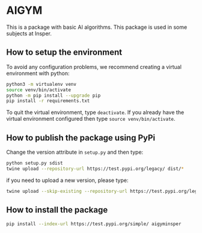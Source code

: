 # AIGYM

This is a package with basic AI algorithms. This package is used in some subjects at Insper. 

## How to setup the environment

To avoid any configuration problems, we recommend creating a virtual environment with python:

```bash
python3 -m virtualenv venv
source venv/bin/activate
python -m pip install --upgrade pip
pip install -r requirements.txt
```

To quit the virtual environment, type `deactivate`. If you already have the virtual environment configured then type `source venv/bin/activate`.

## How to publish the package using PyPi

Change the version attribute in `setup.py` and then type: 

```bash
python setup.py sdist
twine upload --repository-url https://test.pypi.org/legacy/ dist/*
```

if you need to upload a new version, please type:

```bash
twine upload --skip-existing --repository-url https://test.pypi.org/legacy/ dist/*
```

## How to install the package

```bash
pip install --index-url https://test.pypi.org/simple/ aigyminsper
```
